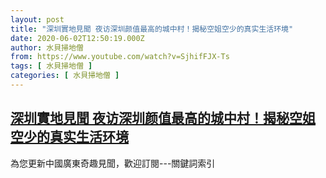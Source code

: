 ```yaml
---
layout: post
title: "深圳實地見聞 夜访深圳颜值最高的城中村！揭秘空姐空少的真实生活环境"
date: 2020-06-02T12:50:19.000Z
author: 水貝掃地僧
from: https://www.youtube.com/watch?v=SjhifFJX-Ts
tags: [ 水貝掃地僧 ]
categories: [ 水貝掃地僧 ]
---
```

<!--1591102219000-->
[深圳實地見聞 夜访深圳颜值最高的城中村！揭秘空姐空少的真实生活环境](https://www.youtube.com/watch?v=SjhifFJX-Ts)
------

<div>
為您更新中國廣東奇趣見聞，歡迎訂閱---關鍵詞索引
</div>
